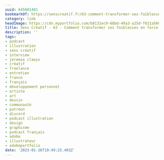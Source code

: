 ```yaml
---
uuid: 645601401
bookmarkOf: https://senscreatif.fr/63-comment-transformer-ses-faiblesses-en-force
category: link
headImage: https://cdn.myportfolio.com/b8131ec9-68bd-49a3-a25d-f631a560b510/9c61de0c-4b6a-4e65-a057-1be3ef523e3a_rwc_0x0x400x400x400.jpeg?h=c0141edbf19e8d7034c587082ae62bb6
title: Sens Créatif - 63 - Comment transformer ses faiblesses en force ?
description: ''
tags:
- podcast
- illustration
- sens créatif
- interview
- jeremie claeys
- créatif
- freelance
- entretien
- france
- français
- développement personnel
- artiste
- art
- dessin
- communauté
- patreon
- discord
- podcast illustration
- design
- graphisme
- podcast français
- adobe
- illustrateur
- adobeportfolio
date: '2023-01-26T19:49:25.403Z'
---
```




